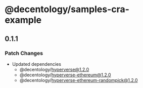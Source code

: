 # @decentology/samples-cra-example

## 0.1.1

### Patch Changes

-   Updated dependencies
    -   @decentology/hyperverse@1.2.0
    -   @decentology/hyperverse-ethereum@1.2.0
    -   @decentology/hyperverse-ethereum-randompick@1.2.0
